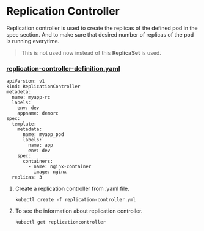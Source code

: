 # Replication Controller  

Replication controller is used to create the replicas of the defined pod in the spec section. And to make sure that desired number of replicas of the pod is running everytime.

> This is not used now instead of this **ReplicaSet** is used.

### [replication-controller-definition.yaml](replication-controller-definition.yaml)
```
apiVersion: v1
kind: ReplicationController
metadeta:
  name: myapp-rc
  labels:
    env: dev
    appname: demorc
spec:
  template:
    metadata:
      name: myapp_pod
      labels:
        name: app
        env: dev
    spec:
      containers:
        - name: nginx-container
          image: nginx
  replicas: 3
```  

1. Create a replication controller from .yaml file.  

    `kubectl create -f replication-controller.yml`  

2. To see the information about replication controller.  

    `kubectl get replicationcontroller`  
      